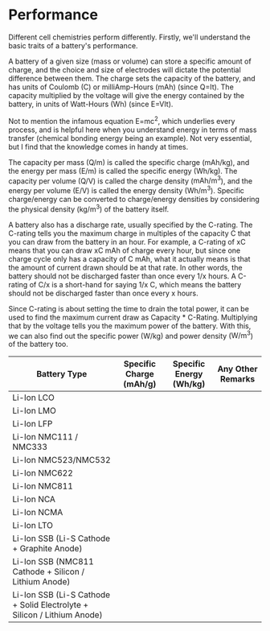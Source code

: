 # Performance
Different cell chemistries perform differently. Firstly, we'll understand the basic traits of a battery's performance. 

A battery of a given size (mass or volume) can store a specific amount of charge, and the choice and size of electrodes will dictate the potential difference between them. The charge sets the capacity of the battery, and has units of Coulomb ($\text{C}$) or milliAmp-Hours ($\text{mAh}$) (since $\text{Q=It}$). The capacity multiplied by the voltage will give the energy contained by the battery, in units of Watt-Hours ($\text{Wh}$) (since $\text{E=VIt}$).

Not to mention the infamous equation $\text{E=mc}^\text{2}$, which underlies every process, and is helpful here when you understand energy in terms of mass transfer (chemical bonding energy being an example). Not very essential, but I find that the knowledge comes in handy at times.

The capacity per mass ($\text{Q/m}$) is called the specific charge ($\text{mAh/kg}$), and the energy per mass ($\text{E/m}$) is called the specific energy ($\text{Wh/kg}$). The capacity per volume ($\text{Q/V}$) is called the charge density ($\text{mAh/m}^\text{3}$), and the energy per volume ($\text{E/V}$) is called the energy density ($\text{Wh/m}^\text{3}$). Specific charge/energy can be converted to charge/energy densities by considering the physical density ($\text{kg/m}^\text{3}$) of the battery itself.

A battery also has a discharge rate, usually specified by the C-rating. The C-rating tells you the maximum charge in multiples of the capacity $\text{C}$ that you can draw from the battery in an hour. For example, a C-rating of $\text{xC}$ means that you can draw $\text{xC mAh}$ of charge every hour, but since one charge cycle only has a capacity of $\text{C mAh}$, what it actually means is that the amount of current drawn should be at that rate. In other words, the battery should not be discharged faster than once every $\text{1/x}$ hours. A C-rating of $\text{C/x}$ is a short-hand for saying $\text{1/x C}$, which means the battery should not be discharged faster than once every $\text{x}$ hours.

Since C-rating is about setting the time to drain the total power, it can be used to find the maximum current draw as $\text{Capacity * C-Rating}$. Multiplying that by the voltage tells you the maximum power of the battery. With this, we can also find out the specific power ($\text{W/kg}$) and power density ($\text{W/m}^\text{3}$) of the battery too.

| Battery Type | Specific Charge ($\text{mAh/g}$) | Specific Energy ($\text{Wh/kg}$) | Any Other Remarks |
| --- | --- | --- | --- |
| Li-Ion LCO |  |  |  |
| Li-Ion LMO |  |  |  |
| Li-Ion LFP |  |  |  |
| Li-Ion NMC111 / NMC333 |  |  |  |
| Li-Ion NMC523/NMC532 |  |  |  |
| Li-Ion NMC622 |  |  |  |
| Li-Ion NMC811 |  |  |  |
| Li-Ion NCA |  |  |  |
| Li-Ion NCMA |  |  |  |
| Li-Ion LTO |  |  |  |
| Li-Ion SSB (Li-S Cathode + Graphite Anode) |  |  |  |
| Li-Ion SSB (NMC811 Cathode + Silicon / Lithium Anode) |  |  |  |
| Li-Ion SSB (Li-S Cathode + Solid Electrolyte + Silicon / Lithium Anode) |  |  |  |